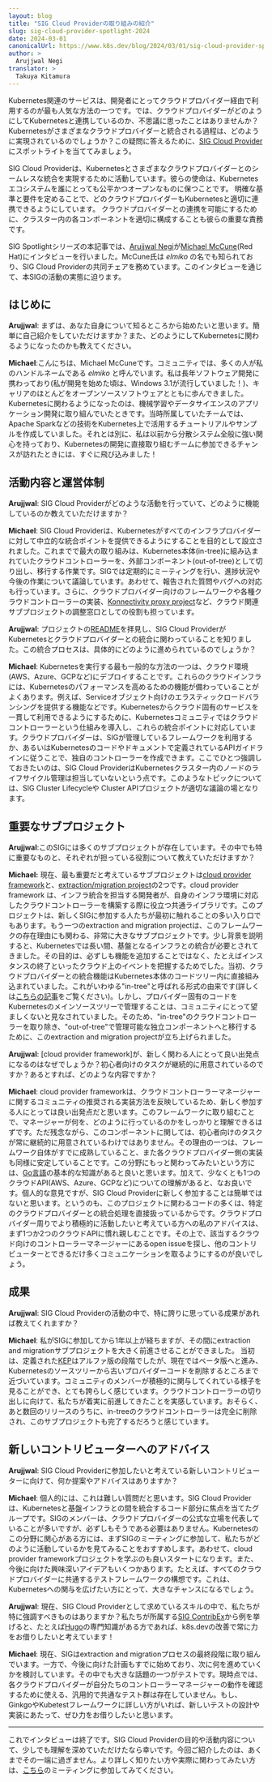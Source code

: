 ```yaml
---
layout: blog
title: "SIG Cloud Providerの取り組みの紹介"
slug: sig-cloud-provider-spotlight-2024
date: 2024-03-01
canonicalUrl: https://www.k8s.dev/blog/2024/03/01/sig-cloud-provider-spotlight-2024/
author: >
  Arujjwal Negi
translator: >
  Takuya Kitamura
---
```


Kubernetes関連のサービスは、開発者にとってクラウドプロバイダー経由で利用するのが最も人気な方法の一つです。では、クラウドプロバイダーがどのようにしてKubernetesと連携しているのか、不思議に思ったことはありませんか？Kubernetesがさまざまなクラウドプロバイダーと統合される過程は、どのように実現されているのでしょうか？この疑問に答えるために、[SIG
Cloud Provider](https://github.com/kubernetes/community/blob/master/sig-cloud-provider/README.md)にスポットライトを当ててみましょう。

SIG Cloud Providerは、Kubernetesとさまざまなクラウドプロバイダーとのシームレスな統合を実現するために活動しています。彼らの使命は、Kubernetesエコシステムを誰にとっても公平かつオープンなものに保つことです。
明確な基準と要件を定めることで、どのクラウドプロバイダーもKubernetesと適切に連携できるようにしています。
クラウドプロバイダーとの連携を可能にするために、クラスター内の各コンポーネントを適切に構成することも彼らの重要な責務です。

SIG Spotlightシリーズの本記事では、[Arujjwal Negi](https://twitter.com/arujjval)が[Michael McCune](https://github.com/elmiko)(Red Hat)にインタビューを行いました。McCune氏は _elmiko_ の名でも知られており、SIG Cloud Providerの共同チェアを務めています。このインタビューを通じて、本SIGの活動の実態に迫ります。

## はじめに

**Arujjwal**: まずは、あなた自身について知るところから始めたいと思います。簡単に自己紹介をしていただけますか？また、どのようにしてKubernetesに関わるようになったのかも教えてください。

**Michael**:こんにちは、Michael McCuneです。コミュニティでは、多くの人が私のハンドルネームである _elmiko_ と呼んでいます。私は長年ソフトウェア開発に携わっており(私が開発を始めた頃は、Windows 3.1が流行していました！)、キャリアのほとんどをオープンソースソフトウェアとともに歩んできました。Kubernetesに関わるようになったのは、機械学習やデータサイエンスのアプリケーション開発に取り組んでいたときです。当時所属していたチームでは、Apache Sparkなどの技術をKubernetes上で活用するチュートリアルやサンプルを作成していました。それとは別に、私は以前から分散システム全般に強い関心を持っており、Kubernetesの開発に直接取り組むチームに参加できるチャンスが訪れたときには、すぐに飛び込みました！

## 活動内容と運営体制
**Arujjwal**: SIG Cloud Providerがどのような活動を行っていて、どのように機能しているのか教えていただけますか？

**Michael**: SIG Cloud Providerは、Kubernetesがすべてのインフラプロバイダーに対して中立的な統合ポイントを提供できるようにすることを目的として設立されました。これまでで最大の取り組みは、Kubernetes本体(in-tree)に組み込まれていたクラウドコントローラーを、外部コンポーネント(out-of-tree)として切り出し、移行する作業です。SIGでは定期的にミーティングを行い、進捗状況や今後の作業について議論しています。あわせて、報告された質問やバグへの対応も行っています。さらに、クラウドプロバイダー向けのフレームワークや各種クラウドコントローラーの実装、[Konnectivity proxy
project](https://kubernetes.io/docs/tasks/extend-kubernetes/setup-konnectivity/)など、クラウド関連サブプロジェクトの調整窓口としての役割も担っています。

**Arujjwal**: プロジェクトの[README](https://github.com/kubernetes/community/blob/master/sig-cloud-provider/README.md)を拝見し、SIG Cloud ProviderがKubernetesとクラウドプロバイダーとの統合に関わっていることを知りました。この統合プロセスは、具体的にどのように進められているのでしょうか？

**Michael**: Kubernetesを実行する最も一般的な方法の一つは、クラウド環境(AWS、Azure、GCPなど)にデプロイすることです。これらのクラウドインフラには、Kubernetesのパフォーマンスを高めるための機能が備わっていることがよくあります。例えば、Serviceオブジェクト向けのエラスティックロードバランシングを提供する機能などです。Kubernetesからクラウド固有のサービスを一貫して利用できるようにするために、Kubernetesコミュニティではクラウドコントローラーという仕組みを導入し、これらの統合ポイントに対応しています。クラウドプロバイダーは、SIGが管理しているフレームワークを利用するか、あるいはKubernetesのコードやドキュメントで定義されているAPIガイドラインに従うことで、独自のコントローラーを作成できます。ここでひとつ強調しておきたいのは、SIG Cloud ProviderはKubernetesクラスター内のノードのライフサイクル管理は担当していないという点です。このようなトピックについては、SIG Cluster Lifecycleや Cluster APIプロジェクトが適切な議論の場となります。

## 重要なサブプロジェクト
**Arujjwal**:このSIGには多くのサブプロジェクトが存在しています。その中でも特に重要なものと、それぞれが担っている役割について教えていただけますか？

**Michael:** 現在、最も重要だと考えているサブプロジェクトは[cloud provider
framework](https://github.com/kubernetes/community/blob/master/sig-cloud-provider/README.md#kubernetes-cloud-provider)と、[extraction/migration
project](https://github.com/kubernetes/community/blob/master/sig-cloud-provider/README.md#cloud-provider-extraction-migration)の2つです。cloud provider framework は、インフラ統合を担当する開発者が、自身のインフラ環境に対応したクラウドコントローラーを構築する際に役立つ共通ライブラリです。このプロジェクトは、新しくSIGに参加する人たちが最初に触れることの多い入り口でもあります。もう一つのextraction and migration projectは、このフレームワークの存在理由にも関わる、非常に大きなサブプロジェクトです。少し背景を説明すると、Kubernetesでは長い間、基盤となるインフラとの統合が必要とされてきました。その目的は、必ずしも機能を追加することではなく、たとえばインスタンスの終了といったクラウド上のイベントを把握するためでした。当初、クラウドプロバイダーとの統合機能はKubernetes本体のコードツリー内に直接組み込まれていました。これがいわゆる"in-tree"と呼ばれる形式の由来です(詳しくは[こちらの記事](https://kaslin.rocks/out-of-tree/)をご覧ください)。しかし、プロバイダー固有のコードを Kubernetesのメインソースツリーで管理することは、コミュニティにとって望ましくないと見なされていました。そのため、"in-tree"のクラウドコントローラーを取り除き、"out-of-tree"で管理可能な独立コンポーネントへと移行するために、このextraction and migration projectが立ち上げられました。

**Arujjwal**: [cloud provider framework]が、新しく関わる人にとって良い出発点になるのはなぜでしょうか？初心者向けのタスクが継続的に用意されているのですか？あるとすれば、どのような内容ですか？

**Michael**: cloud provider frameworkは、クラウドコントローラーマネージャーに関するコミュニティの推奨される実装方法を反映しているため、新しく参加する人にとっては良い出発点だと思います。このフレームワークに取り組むことで、マネージャーが何を、どのように行っているのかをしっかりと理解できるはずです。ただ残念ながら、このコンポーネントに関しては、初心者向けのタスクが常に継続的に用意されているわけではありません。その理由の一つは、フレームワーク自体がすでに成熟していること、また各クラウドプロバイダー側の実装も同様に安定していることです。この分野にもっと関わってみたいという方には、[Go言語](https://go.dev/)の基本的な知識があると良いと思います。加えて、少なくとも1つのクラウドAPI(AWS、Azure、GCPなど)についての理解があると、なお良いです。個人的な意見ですが、SIG Cloud Providerに新しく参加することは簡単ではないと思います。というのも、このプロジェクトに関わるコードの多くは、特定のクラウドプロバイダーとの統合処理を直接扱っているからです。クラウドプロバイダー周りでより積極的に活動したいと考えている方への私のアドバイスは、まず1つか2つのクラウドAPIに慣れ親しむことです。その上で、該当するクラウド向けのコントローラーマネージャーにあるopen issueを探し、他のコントリビューターとできるだけ多くコミュニケーションを取るようにするのが良いでしょう。

## 成果
**Arujjwal**: SIG Cloud Providerの活動の中で、特に誇りに思っている成果があれば教えてくれますか？

**Michael**: 私がSIGに参加してから1年以上が経ちますが、その間にextraction and migrationサブプロジェクトを大きく前進させることができました。
当初は、定義された[KEP](https://github.com/kubernetes/enhancements/blob/master/keps/README.md)はアルファ版の段階でしたが、現在ではベータ版へと進み、Kubernetesのソースツリーから古いプロバイダーコードを削除するところまで近づいています。コミュニティのメンバーが積極的に関与してくれている様子を見ることができ、とても誇らしく感じています。クラウドコントローラーの切り出しに向けて、私たちが着実に前進してきたことを実感しています。おそらく、あと数回のリリースのうちに、in-treeのクラウドコントローラーは完全に削除され、このサブプロジェクトも完了するだろうと感じています。

## 新しいコントリビューターへのアドバイス
**Arujjwal**: SIG Cloud Providerに参加したいと考えている新しいコントリビューターに向けて、何か提案やアドバイスはありますか？

**Michael**: 個人的には、これは難しい質問だと思います。SIG Cloud Providerは、Kubernetesと基盤インフラとの間を統合するコード部分に焦点を当てたグループです。SIGのメンバーは、クラウドプロバイダーの公式な立場を代表していることが多いですが、必ずしもそうである必要はありません。Kubernetesのこの分野に関心がある方には、まずSIGのミーティングに参加して、私たちがどのように活動しているかを見てみることをおすすめします。あわせて、cloud provider frameworkプロジェクトを学ぶのも良いスタートになります。また、今後に向けた興味深いアイデアもいくつかあります。たとえば、すべてのクラウドプロバイダーに共通するテストフレームワークの構想です。これは、Kubernetesへの関与を広げたい方にとって、大きなチャンスになるでしょう。


**Arujjwal**: 現在、SIG Cloud Providerとして求めているスキルの中で、私たちが特に強調すべきものはありますか？私たちが所属する[SIG ContribEx](https://github.com/kubernetes/community/blob/master/sig-contributor-experience/README.md)から例を挙げると、たとえば[Hugo](https://gohugo.io/)の専門知識がある方であれば、k8s.devの改善で常に力をお借りしたいと考えています！

**Michael**: 現在、SIGはextraction and migrationプロセスの最終段階に取り組んでいます。一方で、今後に向けた計画もすでに始めており、次に何を進めていくかを検討しています。その中でも大きな話題の一つがテストです。現時点では、各クラウドプロバイダーが自分たちのコントローラーマネージャーの動作を確認するために使える、汎用的で共通なテスト群は存在していません。もし、GinkgoやKubetestフレームワークに詳しい方がいれば、新しいテストの設計や実装にあたって、ぜひ力をお借りしたいと思います。

---

これでインタビューは終了です。SIG Cloud Providerの目的や活動内容について、少しでも理解を深めていただけたなら幸いです。今回ご紹介したのは、あくまでその一端に過ぎません。より詳しく知りたい方や実際に関わってみたい方は、[こちら](https://github.com/kubernetes/community/blob/master/sig-cloud-provider/README.md#meetings)のミーティングに参加してみてください。
